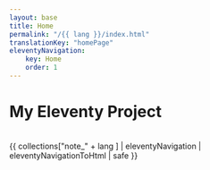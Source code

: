 ```yaml
---
layout: base
title: Home
permalink: "/{{ lang }}/index.html"
translationKey: "homePage"
eleventyNavigation:
    key: Home
    order: 1
---
```

# My Eleventy Project
<br>
{{ collections["note_" + lang ] | eleventyNavigation | eleventyNavigationToHtml | safe }}
